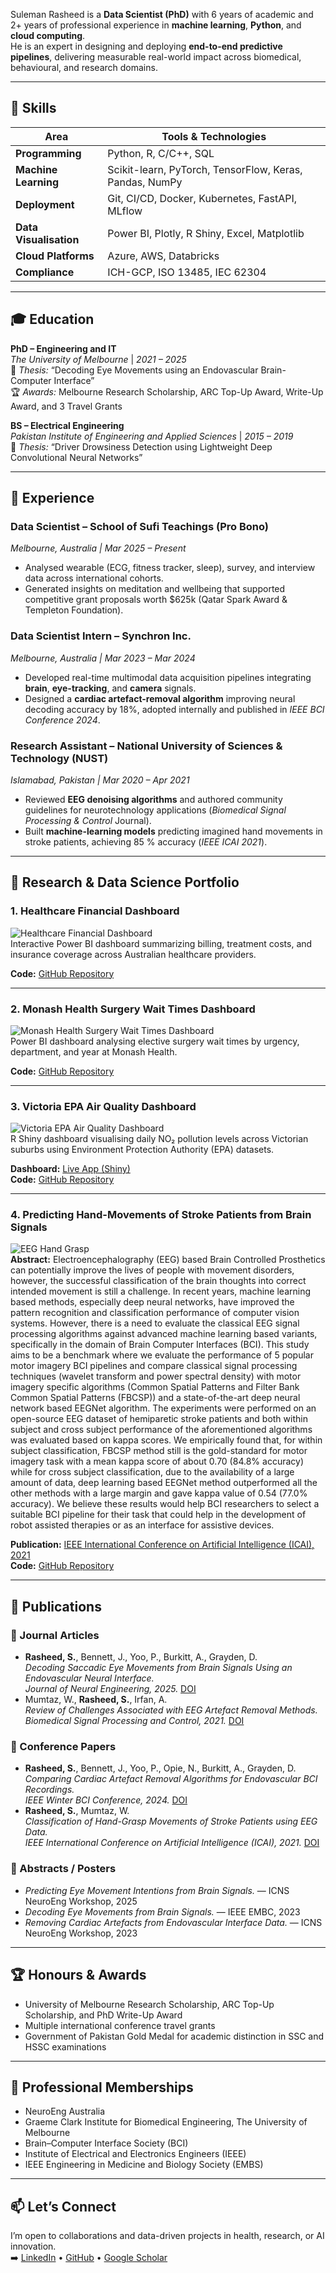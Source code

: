 <!--
# Suleman Rasheed  
📍 Melbourne, Australia | 📞 +61 467 027 013 | ✉️ [SulemanRasheedEngr@gmail.com](mailto:SulemanRasheedEngr@gmail.com)  
🔗 [LinkedIn](https://www.linkedin.com/in/suleman-rasheed/) • [GitHub](https://github.com/SulemanRasheed) • [Google Scholar](https://scholar.google.com/citations?user=wUt7qi0AAAAJ&hl=en)
---
-->

Suleman Rasheed is a **Data Scientist (PhD)** with 6 years of academic and 2+ years of professional experience in **machine learning**, **Python**, and **cloud computing**.  
He is an expert in designing and deploying **end-to-end predictive pipelines**, delivering measurable real-world impact across biomedical, behavioural, and research domains.

---

## 🧩 Skills

| Area | Tools & Technologies |
|------|----------------------|
| **Programming** | Python, R, C/C++, SQL |
| **Machine Learning** | Scikit-learn, PyTorch, TensorFlow, Keras, Pandas, NumPy |
| **Deployment** | Git, CI/CD, Docker, Kubernetes, FastAPI, MLflow |
| **Data Visualisation** | Power BI, Plotly, R Shiny, Excel, Matplotlib |
| **Cloud Platforms** | Azure, AWS, Databricks |
| **Compliance** | ICH-GCP, ISO 13485, IEC 62304 |

---

## 🎓 Education
**PhD – Engineering and IT**  
*The University of Melbourne* | *2021 – 2025*  
📄 *Thesis:* “Decoding Eye Movements using an Endovascular Brain-Computer Interface”  
🏆 *Awards:* Melbourne Research Scholarship, ARC Top-Up Award, Write-Up Award, and 3 Travel Grants  

**BS – Electrical Engineering**  
*Pakistan Institute of Engineering and Applied Sciences* | *2015 – 2019*  
📄 *Thesis:* “Driver Drowsiness Detection using Lightweight Deep Convolutional Neural Networks”

---

## 💼 Experience

### **Data Scientist – School of Sufi Teachings (Pro Bono)**  
*Melbourne, Australia | Mar 2025 – Present*  
- Analysed wearable (ECG, fitness tracker, sleep), survey, and interview data across international cohorts.  
- Generated insights on meditation and wellbeing that supported competitive grant proposals worth \$625k (Qatar Spark Award & Templeton Foundation).

### **Data Scientist Intern – Synchron Inc.**  
*Melbourne, Australia | Mar 2023 – Mar 2024*  
- Developed real-time multimodal data acquisition pipelines integrating **brain**, **eye-tracking**, and **camera** signals.  
- Designed a **cardiac artefact-removal algorithm** improving neural decoding accuracy by 18%, adopted internally and published in *IEEE BCI Conference 2024*.

### **Research Assistant – National University of Sciences & Technology (NUST)**  
*Islamabad, Pakistan | Mar 2020 – Apr 2021*  
- Reviewed **EEG denoising algorithms** and authored community guidelines for neurotechnology applications (*Biomedical Signal Processing & Control* Journal).  
- Built **machine-learning models** predicting imagined hand movements in stroke patients, achieving 85 % accuracy (*IEEE ICAI 2021*).

---
## 🧠 Research & Data Science Portfolio

### 1. Healthcare Financial Dashboard  
![Healthcare Financial Dashboard](https://github.com/SulemanRasheed/SulemanRasheed.github.io/blob/main/images/Healthcare%20Financial%20Dashboard.png?raw=true)  
Interactive Power BI dashboard summarizing billing, treatment costs, and insurance coverage across Australian healthcare providers.  

**Code:** [GitHub Repository](https://github.com/SulemanRasheed/Healthcare-Financial-Dashboard-PowerBI-Australia)

---

### 2. Monash Health Surgery Wait Times Dashboard  
![Monash Health Surgery Wait Times Dashboard](https://github.com/SulemanRasheed/SulemanRasheed.github.io/blob/main/images/Monash%20Health%20Surgery%20Wait%20Times%20Dashboard.png?raw=true)  
Power BI dashboard analysing elective surgery wait times by urgency, department, and year at Monash Health.  

**Code:** [GitHub Repository](https://github.com/SulemanRasheed/Monash-Health-Surgery-Wait-Times)

---

### 3. Victoria EPA Air Quality Dashboard  
![Victoria EPA Air Quality Dashboard](https://github.com/SulemanRasheed/SulemanRasheed.github.io/blob/main/images/Victoria%20EPA%20Air%20Quality%20Dashboard.png?raw=true)  
R Shiny dashboard visualising daily NO₂ pollution levels across Victorian suburbs using Environment Protection Authority (EPA) datasets.  

**Dashboard:** [Live App (Shiny)](https://sulemanrasheed.shinyapps.io/Victoria_Air_Quality_EPA_2024_Data/)  
**Code:** [GitHub Repository](https://github.com/SulemanRasheed/VictoriaEPA-AirQuality)

---

### 4. Predicting Hand-Movements of Stroke Patients from Brain Signals
![EEG Hand Grasp](https://github.com/SulemanRasheed/SulemanRasheed.github.io/blob/main/images/EEG%20Hand%20Grasp%20Classification%20.png?raw=true)  
**Abstract:** Electroencephalography (EEG) based Brain Controlled Prosthetics can potentially improve the lives of people with movement disorders, however, the successful classification of the brain thoughts into correct intended movement is still a challenge. In recent years, machine learning based methods, especially deep neural networks, have improved the pattern recognition and classification performance of computer vision systems. However, there is a need to evaluate the classical EEG signal processing algorithms against advanced machine learning based variants, specifically in the domain of Brain Computer Interfaces (BCI). This study aims to be a benchmark where we evaluate the performance of 5 popular motor imagery BCI pipelines and compare classical signal processing techniques (wavelet transform and power spectral density) with motor imagery specific algorithms (Common Spatial Patterns and Filter Bank Common Spatial Patterns (FBCSP)) and a state-of-the-art deep neural network based EEGNet algorithm. The experiments were performed on an open-source EEG dataset of hemiparetic stroke patients and both within subject and cross subject performance of the aforementioned algorithms was evaluated based on kappa scores. We empirically found that, for within subject classification, FBCSP method still is the gold-standard for motor imagery task with a mean kappa score of about 0.70 (84.8% accuracy) while for cross subject classification, due to the availability of a large amount of data, deep learning based EEGNet method outperformed all the other methods with a large margin and gave kappa value of 0.54 (77.0% accuracy). We believe these results would help BCI researchers to select a suitable BCI pipeline for their task that could help in the development of robot assisted therapies or as an interface for assistive devices. 

**Publication:** [IEEE International Conference on Artificial Intelligence (ICAI), 2021](https://ieeexplore.ieee.org/document/9445231)  
**Code:** [GitHub Repository](https://github.com/SulemanRasheed/EEG-HandGrasp-Classification)

---

<!--
### 5. Decoding Eye Movements from Brain Signals  
![Decoding Eye Movements](https://github.com/SulemanRasheed/SulemanRasheed.github.io/blob/main/images/Decoding%20Eye%20Movements%20from%20Brain%20Signals.png?raw=true)  
Classification of horizontal and vertical saccadic eye movements recorded by the Stentrode™ neural interface.  
**Publication:** [Journal of Neural Engineering, 2025](https://iopscience.iop.org/article/10.1088/1741-2552/ae0f52)  
---

### 6. Comparing Cardiac Artefact Removal Algorithms for Endovascular BCIs  
![Comparing Cardiac Artefact Removal](https://github.com/SulemanRasheed/SulemanRasheed.github.io/blob/main/images/Comparing%20Cardiac%20Artefact%20Removal%20Algorithms%20for%20Endovascular%20Neural%20Interfaces.png?raw=true)  
Pipeline comparing multiple referencing and artifact removal strategies for endovascular brain–computer interface (BCI) signals to improve classification accuracy.  
**Publication:** [IEEE Winter BCI Conference, 2024](https://ieeexplore.ieee.org/document/10480513/)  
---
-->


## 🧾 Publications

### 🧠 Journal Articles
- **Rasheed, S.**, Bennett, J., Yoo, P., Burkitt, A., Grayden, D.  
  *Decoding Saccadic Eye Movements from Brain Signals Using an Endovascular Neural Interface.*  
  *Journal of Neural Engineering, 2025.* [DOI](https://iopscience.iop.org/article/10.1088/1741-2552/ae0f52)
- Mumtaz, W., **Rasheed, S.**, Irfan, A.  
  *Review of Challenges Associated with EEG Artefact Removal Methods.*  
  *Biomedical Signal Processing and Control, 2021.* [DOI](https://doi.org/10.1016/j.bspc.2021.102741)

### 🎤 Conference Papers
- **Rasheed, S.**, Bennett, J., Yoo, P., Opie, N., Burkitt, A., Grayden, D.  
  *Comparing Cardiac Artefact Removal Algorithms for Endovascular BCI Recordings.*  
  *IEEE Winter BCI Conference, 2024.* [DOI](https://doi.org/10.1109/BCI60775.2024.10480513)
- **Rasheed, S.**, Mumtaz, W.  
  *Classification of Hand-Grasp Movements of Stroke Patients using EEG Data.*  
  *IEEE International Conference on Artificial Intelligence (ICAI), 2021.* [DOI](https://doi.org/10.1109/ICAI52203.2021.9445231)

### 🧩 Abstracts / Posters
- *Predicting Eye Movement Intentions from Brain Signals.* — ICNS NeuroEng Workshop, 2025  
- *Decoding Eye Movements from Brain Signals.* — IEEE EMBC, 2023  
- *Removing Cardiac Artefacts from Endovascular Interface Data.* — ICNS NeuroEng Workshop, 2023  

---

## 🏆 Honours & Awards
- University of Melbourne Research Scholarship, ARC Top-Up Scholarship, and PhD Write-Up Award  
- Multiple international conference travel grants  
- Government of Pakistan Gold Medal for academic distinction in SSC and HSSC examinations  

---

## 👥 Professional Memberships
- NeuroEng Australia  
- Graeme Clark Institute for Biomedical Engineering, The University of Melbourne  
- Brain–Computer Interface Society (BCI)  
- Institute of Electrical and Electronics Engineers (IEEE)  
- IEEE Engineering in Medicine and Biology Society (EMBS)  

---

## 📫 Let’s Connect
I’m open to collaborations and data-driven projects in health, research, or AI innovation.  
➡️ [LinkedIn](https://www.linkedin.com/in/suleman-rasheed/) • [GitHub](https://github.com/SulemanRasheed) • [Google Scholar](https://scholar.google.com/citations?user=wUt7qi0AAAAJ&hl=en)
